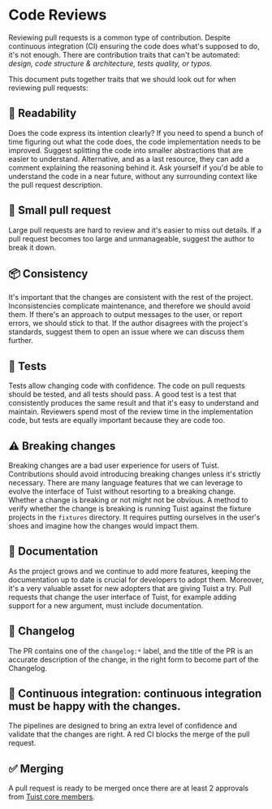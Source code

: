 # Code Reviews

Reviewing pull requests is a common type of contribution.
Despite continuous integration (CI) ensuring the code does what's supposed to do, it's not enough.
There are contribution traits that can't be automated: _design, code structure & architecture, tests quality, or typos._

This document puts together traits that we should look out for when reviewing pull requests:

## 👀 Readability

Does the code express its intention clearly?
If you need to spend a bunch of time figuring out what the code does, the code implementation needs to be improved.
Suggest splitting the code into smaller abstractions that are easier to understand.
Alternative, and as a last resource, they can add a comment explaining the reasoning behind it.
Ask yourself if you'd be able to understand the code in a near future, without any surrounding context like the pull request description.

## 🌱 Small pull request

Large pull requests are hard to review and it's easier to miss out details.
If a pull request becomes too large and unmanageable, suggest the author to break it down.

## 📦 Consistency

It's important that the changes are consistent with the rest of the project.
Inconsistencies complicate maintenance, and therefore we should avoid them.
If there's an approach to output messages to the user, or report errors, we should stick to that.
If the author disagrees with the project's standards, suggest them to open an issue where we can discuss them further.

## 🔬 Tests

Tests allow changing code with confidence.
The code on pull requests should be tested, and all tests should pass.
A good test is a test that consistently produces the same result and that it's easy to understand and maintain.
Reviewers spend most of the review time in the implementation code, but tests are equally important because they are code too.

## ⚠️ Breaking changes

Breaking changes are a bad user experience for users of Tuist.
Contributions should avoid introducing breaking changes unless it's strictly necessary.
There are many language features that we can leverage to evolve the interface of Tuist without resorting to a breaking change.
Whether a change is breaking or not might not be obvious.
A method to verify whether the change is breaking is running Tuist against the fixture projects in the `fixtures` directory.
It requires putting ourselves in the user's shoes and imagine how the changes would impact them.

## 📝 Documentation

As the project grows and we continue to add more features, keeping the documentation up to date is crucial for developers to adopt them.
Moreover, it's a very valuable asset for new adopters that are giving Tuist a try.
Pull requests that change the user interface of Tuist, for example adding support for a new argument, must include documentation.

## 📝 Changelog

The PR contains one of the `changelog:*` label, and the title of the PR is an accurate description of the change, in the right form to become part of the Changelog.

## 🚦 Continuous integration: continuous integration must be happy with the changes.

The pipelines are designed to bring an extra level of confidence and validate that the changes are right.
A red CI blocks the merge of the pull request.

## ✅ Merging

A pull request is ready to be merged once there are at least 2 approvals from [Tuist core members](https://github.com/orgs/tuist/people).
